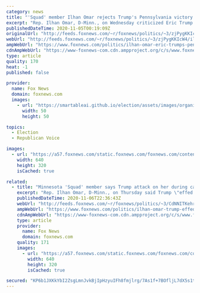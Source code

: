 ```yaml
---
category: news
title: "'Squad' member Ilhan Omar rejects Trump's Pennsylvania victory claim: 'Sit down'"
excerpt: "Rep. Ilhan Omar, D-Minn., on Wednesday criticized Eric Trump for claiming victory in Pennsylvania."
publishedDateTime: 2020-11-05T00:19:09Z
originalUrl: "http://feeds.foxnews.com/~r/foxnews/politics/~3/zjPygKKIcW4/ilhan-omar-eric-trumps-pennsylvania-victory-claim"
webUrl: "http://feeds.foxnews.com/~r/foxnews/politics/~3/zjPygKKIcW4/ilhan-omar-eric-trumps-pennsylvania-victory-claim"
ampWebUrl: "https://www.foxnews.com/politics/ilhan-omar-eric-trumps-pennsylvania-victory-claim.amp"
cdnAmpWebUrl: "https://www-foxnews-com.cdn.ampproject.org/c/s/www.foxnews.com/politics/ilhan-omar-eric-trumps-pennsylvania-victory-claim.amp"
type: article
quality: 170
heat: -1
published: false

provider:
  name: Fox News
  domain: foxnews.com
  images:
    - url: "https://smartableai.github.io/election/assets/images/organizations/foxnews.com-50x50.jpg"
      width: 50
      height: 50

topics:
  - Election
  - Republican Voice

images:
  - url: "https://a57.foxnews.com/static.foxnews.com/foxnews.com/content/uploads/2020/11/640/320/philly-voting.jpg?ve=1&tl=1"
    width: 640
    height: 320
    isCached: true

related:
  - title: "Minnesota 'Squad' member says Trump attack on her during campaign was a mistake"
    excerpt: "Rep. Ilhan Omar, D-Minn., on Thursday said Trump \"effed around\" in deciding to attack her as a way to win over Minnesota voters."
    publishedDateTime: 2020-11-06T22:36:43Z
    webUrl: "http://feeds.foxnews.com/~r/foxnews/politics/~3/CdNNITKehrY/ilhan-omar-trump-effed-around-minnesota"
    ampWebUrl: "https://www.foxnews.com/politics/ilhan-omar-trump-effed-around-minnesota.amp"
    cdnAmpWebUrl: "https://www-foxnews-com.cdn.ampproject.org/c/s/www.foxnews.com/politics/ilhan-omar-trump-effed-around-minnesota.amp"
    type: article
    provider:
      name: Fox News
      domain: foxnews.com
    quality: 171
    images:
      - url: "https://a57.foxnews.com/static.foxnews.com/foxnews.com/content/uploads/2020/11/640/320/AP20308737052076.jpg?ve=1&tl=1"
        width: 640
        height: 320
        isCached: true

secured: "KP6b1JXKkYbI2ZsgLmnJvkBjIpHzyuIFh8fmjlrg/7As1f+7BOfljL7dX5s1tpdUSXPtwmMEsGBNVYatnLoCvW/6CKsuups7WLs85XL9VSKXZpDb4n3SwyEfgjC2wn/ScfoIR3kzU1iAqWlZe+j23F8WGPMd83GEf1B5j+YVnVL3mE4gfqOirR4KiZgdiI0bIWlJ0KShyhQjQJl8SJ+JRjxdxc1/2vq33np0IzOe/ZIFhWtsG+nuoZWHhdx4h0FEHJDwyZxCSI9ARgqQn3BdhNzmAovdgmIIMmw3EgX0mdHBl3VI18N9OdWOYT+t8EWQEB9QwCKNjduvTxuBcTkByNfa23rt9gv3C3tmDqdpDB0=;p9MMDlh95HnbxNXiqRxVeQ=="
---
```


